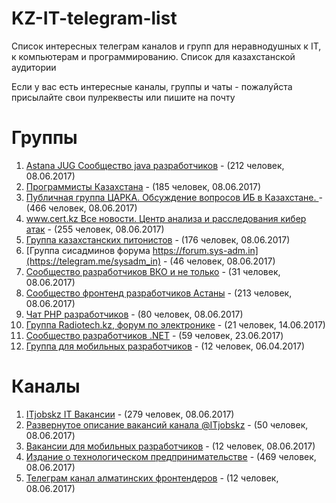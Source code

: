 # KZ-IT-telegram-list

Список интересных телеграм каналов и групп для неравнодушных к IT, к компьютерам и программированию. Список для казахстанской аудитории

Если у вас есть интересные каналы, группы и чаты - пожалуйста присылайте свои пулреквесты или пишите на почту

# Группы

1. [Astana JUG Cообщество java разработчиков](https://t.me/astanajug) - (212 человек, 08.06.2017)
2. [Программисты Казахстана](https://t.me/devkz) - (185 человек, 08.06.2017)
3. [Публичная группа ЦАРКА. Обсуждение вопросов ИБ в Казахстане. ](https://t.me/cyberseckz) - (466 человек, 08.06.2017)
4. [www.cert.kz Все новости. Центр анализа и расследования кибер атак](https://t.me/certkznews) - (255 человек, 08.06.2017)
5. [Группа казахстанских питонистов](https://t.me/python_kz) - (176 человек, 08.06.2017)
6. [Группа сисадминов форума https://forum.sys-adm.in](https://telegram.me/sysadm_in) - (46 человек, 08.06.2017)
7. [Сообщество разработчиков ВКО и не только](https://t.me/vko_devs) - (31 человек, 08.06.2017)
8. [Сообщество фронтенд разработчиков Астаны](https://t.me/astfrontend) - (213 человек, 08.06.2017)
9. [Чат PHP разработчиков](https://t.me/phpdevconf) - (80 человек, 08.06.2017)
10. [Группа Radiotech.kz, форум по электронике](https://t.me/joinchat/AAAAAAi_jbKtAEblVtrZyw) - (21 человек, 14.06.2017)
11. [Сообщество разработчиков .NET](https://t.me/dotnetgroup) - (59 человек, 23.06.2017)
12. [Группа для мобильных разработчиков](https://t.me/mobile_developers_kz) - (12 человек, 06.04.2017)

# Каналы

1. [ITjobskz IT Вакансии](https://t.me/itjobskz) - (279 человек, 08.06.2017)
2. [Развернутое описание вакансий канала @ITjobskz](https://t.me/ITjobsKZ_Full) - (50 человек, 08.06.2017)
3. [Вакансии для мобильных разработчиков](https://t.me/mobilejobskz) - (12 человек, 08.06.2017)
4. [Издание о технологическом предпринимательстве](https://t.me/techpreneurs) - (469 человек, 08.06.2017)
5. [Телеграм канал алматинских фронтендеров](https://t.me/AlmatyCSS) - (12 человек, 08.06.2017)






